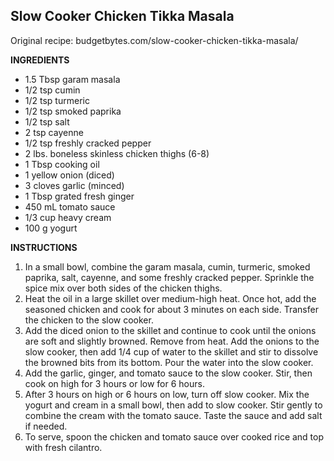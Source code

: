## Slow Cooker Chicken Tikka Masala

Original recipe: budgetbytes.com/slow-cooker-chicken-tikka-masala/

**INGREDIENTS**

* 1.5 Tbsp garam masala
* 1/2 tsp cumin
* 1/2 tsp turmeric
* 1/2 tsp smoked paprika
* 1/2 tsp salt
* 2 tsp cayenne
* 1/2 tsp freshly cracked pepper
* 2 lbs. boneless skinless chicken thighs (6-8)
* 1 Tbsp cooking oil
* 1 yellow onion (diced)
* 3 cloves garlic (minced)
* 1 Tbsp grated fresh ginger
* 450 mL tomato sauce
* 1/3 cup heavy cream
* 100 g yogurt

**INSTRUCTIONS**

1. In a small bowl, combine the garam masala, cumin, turmeric, smoked paprika, salt, cayenne, and some freshly cracked pepper. Sprinkle the spice mix over both sides of the chicken thighs.
1. Heat the oil in a large skillet over medium-high heat. Once hot, add the seasoned chicken and cook for about 3 minutes on each side. Transfer the chicken to the slow cooker.
1. Add the diced onion to the skillet and continue to cook until the onions are soft and slightly browned. Remove from heat. Add the onions to the slow cooker, then add 1/4 cup of water to the skillet and stir to dissolve the browned bits from its bottom. Pour the water into the slow cooker.
1. Add the garlic, ginger, and tomato sauce to the slow cooker. Stir, then cook on high for 3 hours or low for 6 hours.
1. After 3 hours on high or 6 hours on low, turn off slow cooker. Mix the yogurt and cream in a small bowl, then add to slow cooker. Stir gently to combine the cream with the tomato sauce. Taste the sauce and add salt if needed.
1. To serve, spoon the chicken and tomato sauce over cooked rice and top with fresh cilantro.
